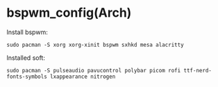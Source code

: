# bspwm_config(Arch)
Install bspwm:
```
sudo pacman -S xorg xorg-xinit bspwm sxhkd mesa alacritty
```

Installed soft:
```
sudo pacman -S pulseaudio pavucontrol polybar picom rofi ttf-nerd-fonts-symbols lxappearance nitrogen
```
